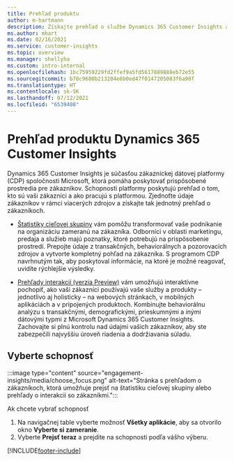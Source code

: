 ```yaml
---
title: Prehľad produktu
author: m-hartmann
description: Získajte prehľad o službe Dynamics 365 Customer Insights a jej funkciách.
ms.author: mhart
ms.date: 02/16/2021
ms.service: customer-insights
ms.topic: overview
ms.manager: shellyha
ms.custom: intro-internal
ms.openlocfilehash: 1bc75959229fd2ffef9a5fd5617889888eb72e55
ms.sourcegitcommit: b78c9680b213204e6b0ed47f0147205083f6a98f
ms.translationtype: HT
ms.contentlocale: sk-SK
ms.lasthandoff: 07/12/2021
ms.locfileid: "6539408"
---
```

# <a name="product-overview-for-dynamics-365-customer-insights"></a>Prehľad produktu Dynamics 365 Customer Insights

Dynamics 365 Customer Insights je súčasťou zákazníckej dátovej platformy (CDP) spoločnosti Microsoft, ktorá pomáha poskytovať prispôsobené prostredia pre zákazníkov. Schopnosti platformy poskytujú prehľad o tom, kto sú vaši zákazníci a ako pracujú s platformou. Zjednoťte údaje zákazníkov v rámci viacerých zdrojov a získajte tak jednotný prehľad o zákazníkoch.


- [Štatistiky cieľovej skupiny](audience-insights/overview.md) vám pomôžu transformovať vaše podnikanie na organizáciu zameranú na zákazníka. Odborníci v oblasti marketingu, predaja a služieb majú poznatky, ktoré potrebujú na prispôsobenie prostredí. Prepojte údaje z transakčných, behaviorálnych a pozorovacích zdrojov a vytvorte kompletný pohľad na zákazníka. S programom CDP navrhnutým tak, aby poskytoval informácie, na ktoré je možné reagovať, uvidíte rýchlejšie výsledky. 

- [Prehľady interakcií (verzia Preview)](engagement-insights/index.yml) vám umožňujú interaktívne pochopiť, ako vaši zákazníci používajú vaše služby a produkty – jednotlivo aj holisticky – na webových stránkach, v mobilných aplikáciách a v pripojených produktoch. Kombinujte behaviorálnu analýzu s transakčnými, demografickými, prieskumnými a inými dátovými typmi z Microsoft Dynamics 365 Customer Insights. Zachovajte si plnú kontrolu nad údajmi vašich zákazníkov, aby ste zabezpečili najvyššiu úroveň riadenia a dodržiavania súladu.
 
## <a name="choose-a-capability"></a>Vyberte schopnosť

:::image type="content" source="engagement-insights/media/choose_focus.png" alt-text="Stránka s prehľadom o zákazníkoch, ktorá umožňuje prejsť na štatistiku cieľovej skupiny alebo prehľady o interakcii so zákazníkmi.":::

Ak chcete vybrať schopnosť

1. Na navigačnej table vyberte možnosť **Všetky aplikácie**, aby sa otvorilo okno **Vyberte si zameranie**.
1. Vyberte **Prejsť teraz** a prejdite na schopnosti podľa vášho výberu.


[!INCLUDE[footer-include](includes/footer-banner.md)]